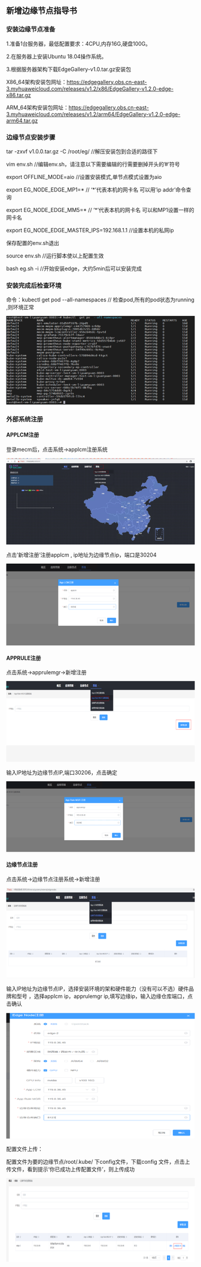 ## 新增边缘节点指导书

### 安装边缘节点准备

1.准备1台服务器，最低配置要求：4CPU,内存16G,硬盘100G。 

2.在服务器上安装Ubuntu 18.04操作系统。

3.根据服务器架构下载EdgeGallery-v1.0.tar.gz安装包

X86_64架构安装包网址：https://edgegallery.obs.cn-east-3.myhuaweicloud.com/releases/v1.2/x86/EdgeGallery-v1.2.0-edge-x86.tar.gz

ARM_64架构安装包网址：https://edgegallery.obs.cn-east-3.myhuaweicloud.com/releases/v1.2/arm64/EdgeGallery-v1.2.0-edge-arm64.tar.gz


### 边缘节点安装步骤

tar -zxvf  v1.0.0.tar.gz  -C  /root/eg/   //解压安装包到合适的路径下 

vim env.sh   //编辑env.sh，请注意以下需要编辑的行需要删掉开头的’#’符号

export OFFLINE_MODE=aio   //设置安装模式,单节点模式设置为aio

export EG_NODE_EDGE_MP1=*    // ‘*’代表本机的网卡名 可以用’ip addr’命令查询

export EG_NODE_EDGE_MM5=*   // ’*’代表本机的网卡名 可以和MP1设置一样的网卡名

export EG_NODE_EDGE_MASTER_IPS=192.168.1.1   //设置本机的私网ip

保存配置的env.sh退出

source  env.sh   //运行脚本使以上配置生效

bash  eg.sh -i   //开始安装edge，大约5min后可以安装完成


### 安装完成后检查环境

命令：kubectl get pod --all-namespaces  // 检查pod,所有的pod状态为running ,则环境正常

![输入图片说明](/uploads/images/2021/0112/185955_b278b54d_7624663.png "屏幕截图.png")


### 外部系统注册

#### APPLCM注册

登录mecm后，点击系统→applcm注册系统

![输入图片说明](/uploads/images/2021/0112/190253_f61c2ee9_7624663.png "屏幕截图.png")
 

点击’新增注册’注册applcm ,  ip地址为边缘节点ip，端口是30204

![输入图片说明](/uploads/images/2021/0112/190308_93d0f8f3_7624663.png "屏幕截图.png")
 

#### APPRULE注册

点击系统→apprulemgr→新增注册

![输入图片说明](/uploads/images/2021/0112/190325_352507ee_7624663.png "屏幕截图.png")
 

输入IP地址为边缘节点IP,端口30206，点击确定

![输入图片说明](/uploads/images/2021/0112/190338_fb67eaf6_7624663.png "屏幕截图.png")
 

#### 边缘节点注册

点击系统→边缘节点注册系统→新增注册

![输入图片说明](/uploads/images/2021/0112/190357_9708d2e6_7624663.png "屏幕截图.png")

输入IP地址为边缘节点IP，选择安装环境的架和硬件能力（没有可以不选）硬件品牌和型号 ，选择applcm ip，apprulemgr ip,填写边缘ip，输入边缘仓库端口，点击确认

![输入图片说明](/uploads/images/2021/0112/190420_546ee5e2_7624663.png "屏幕截图.png")

配置文件上传：

配置文件为要的边缘节点/root/.kube/ 下config文件，下载config 文件，点击上传文件，看到提示‘你已成功上传配置文件’，则上传成功

![输入图片说明](/uploads/images/2021/0112/190434_66384ecf_7624663.png "屏幕截图.png")